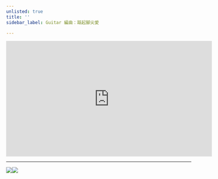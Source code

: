 ```yaml
---
unlisted: true
title: ''
sidebar_label: Guitar 編曲：踮起腳尖愛

---
```

<iframe width="560" height="315" src="https://www.youtube.com/watch?v=tLDk2DueeMI" frameborder="0" allow="accelerometer; autoplay; encrypted-media; gyroscope; picture-in-picture" allowfullscreen></iframe>

***

![](https://dazedbear-pro-assets.s3-ap-northeast-1.amazonaws.com/website/踮起腳尖愛-1.jpg)![](https://dazedbear-pro-assets.s3-ap-northeast-1.amazonaws.com/website/踮起腳尖愛-2.jpg)